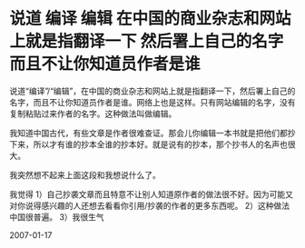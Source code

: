 # 说道 编译 编辑 在中国的商业杂志和网站上就是指翻译一下 然后署上自己的名字 而且不让你知道员作者是谁

说道“编译”/“编辑”，在中国的商业杂志和网站上就是指翻译一下，然后署上自己的名字，而且不让你知道员作者是谁。网络上也是这样。只有网站编辑的名字，没有复制粘贴过来作者的名字。这种做法叫做编辑。


我知道中国古代，有些文章是作者很难查证。那会儿你编辑一本书就是把他们都抄下来，所以才有谁的抄本全谁的抄本好。就是说有的抄本，那个抄书人的名声也很大。


我突然想不起来上面这段和我想说什么了。


我觉得 1）自己抄袭文章而且特意不让别人知道原作者的做法很不好。因为可能又对你说得感兴趣的人还想去看看你引用/抄袭的作者的更多东西呢。 2）这种做法中国很普遍。 3）我很生气




2007-01-17